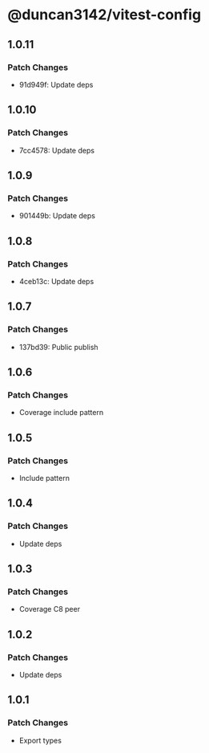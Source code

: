 # @duncan3142/vitest-config

## 1.0.11

### Patch Changes

- 91d949f: Update deps

## 1.0.10

### Patch Changes

- 7cc4578: Update deps

## 1.0.9

### Patch Changes

- 901449b: Update deps

## 1.0.8

### Patch Changes

- 4ceb13c: Update deps

## 1.0.7

### Patch Changes

- 137bd39: Public publish

## 1.0.6

### Patch Changes

- Coverage include pattern

## 1.0.5

### Patch Changes

- Include pattern

## 1.0.4

### Patch Changes

- Update deps

## 1.0.3

### Patch Changes

- Coverage C8 peer

## 1.0.2

### Patch Changes

- Update deps

## 1.0.1

### Patch Changes

- Export types
